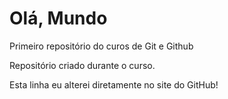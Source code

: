 # Olá, Mundo
Primeiro repositório do curos de Git e Github

Repositório criado durante o curso.

Esta linha eu alterei diretamente no site do GitHub!
